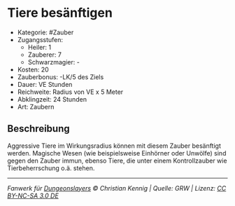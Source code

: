 # Tiere besänftigen

- Kategorie: #Zauber
- Zugangsstufen:
  - Heiler: 1
  - Zauberer: 7
  - Schwarzmagier: -
- Kosten: 20
- Zauberbonus: -LK/5 des Ziels
- Dauer: VE Stunden
- Reichweite: Radius von VE x 5 Meter
- Abklingzeit: 24 Stunden
- Art: Zaubern

## Beschreibung

Aggressive Tiere im Wirkungsradius können mit diesem Zauber besänftigt werden. Magische Wesen (wie beispielsweise Einhörner oder Unwölfe) sind gegen den Zauber immun, ebenso Tiere, die unter einem Kontrollzauber wie Tierbeherrschung o.ä. stehen.

---

_Fanwerk für [Dungeonslayers](https://www.dungeonslayers.net/) © Christian Kennig | Quelle: GRW | Lizenz: [CC BY-NC-SA 3.0 DE](https://creativecommons.org/licenses/by-nc-sa/3.0/de/)_

